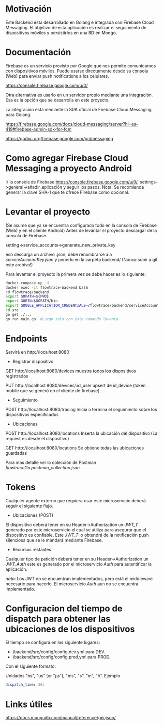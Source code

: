 # Motivación

Este Backend esta desarrollado en Golang e integrada con Firebase Cloud Messaging.
El objetivo de esta aplicación es realizar el seguimiento de dispositivos móviles y persistirlos en una BD en Mongo.

# Documentación

Firebase es un servicio provisto por Google que nos permite comunicarnos con dispositivos móviles. Puede usarse directamente desde su consola (Web) para enviar push notifications a los celulares.

https://console.firebase.google.com/u/0/

Otra alternativa es usarlo en un servidor propio mediante una integración. Esa es la opción que se desarrolla en este proyecto.

La integración está mediante la SDK oficial de Firebase Cloud Messaging para Golang.

https://firebase.google.com/docs/cloud-messaging/server?hl=es-419#firebase-admin-sdk-for-fcm

https://godoc.org/firebase.google.com/go/messaging

# Como agregar Firebase Cloud Messaging a proyecto Android

Ir la consola de Firebase https://console.firebase.google.com/u/0/, settings->general->añadir_aplicación y seguir los pasos.
Nota: Se recomienda generar la clave SHA-1 que te ofrece Firebase como opcional.

# Levantar el proyecto

(Se asume que ya se encuentra configurado todo en la consola de Firebase (Web) y en el cliente Android)
Antes de levantar el proyecto descargar de la consola de Firebase.

setting->service_accounts->generate_new_private_key

eso descarga un archivo .json, debe renombrarse a a *serviceAccountKey.json* y ponerlo en la carpeta backend/
(Nunca subir a git este archivo!)

Para levantar el proyecto la primera vez se debe hacer es lo siguiente:

```bash
docker-compose up -d
docker exec -it flowtrace-backend bash
cd flowtrace/backend
export GOPATH=${PWD}
export GOBIN=$GOPATH/bin
export GOOGLE_APPLICATION_CREDENTIALS=/flowtrace/backend/serviceAccountKey.json
cd src
go get ./...
go run main.go  #Luego solo con este comando levanta.
```

# Endpoints

Servirá en http://localhost:8080

- Registrar dispositivo

GET     http://localhost:8080/devices            muestra todos los dispositivos registrados

PUT     http://localhost:8080/devices/:id_user   upsert de id_device (token mobile que se generó en el cliente de firebase)

- Seguimiento

POST    http://localhost:8080/tracing            Inicia o termina el seguimiento sobre los dispositivos especificados

- Ubicaciones

POST    http://localhost:8080/locations          Inserta la ubicación del dispositivo (La request es desde el dispositivo)

GET     http://localhost:8080/locations          Se obtiene todas las ubicaciones guardadas

Para mas detalle ver la colección de Postman *flowtraceGo.postman_collection.json*

# Tokens

Cualquier agente externo que requiera usar este microservicio deberá seguir el siguiente flujo.

- Ubicaciones (POST)

El dispositivo deberá tener en su Header->Authorization un *JWT_T* generado por este microservicio el cual se utiliza para asegurar que el dispositivo es confiable. Este *JWT_T* lo obtendrá de la notificación push silenciosa que se le mandará mediante Firebase.

- Recursos restantes

Cualquier tipo de petición deberá tener en su Header->Authorization un *JWT_Auth* este es generado por el microservicio *Auth* para autentificar la aplicación.

*nota*: Los JWT no se encuentran implementados, pero está el middleware necesario para hacerlo. El microservicio *Auth* aun no se encuentra implementado.

# Configuracion del tiempo de dispatch para obtener las ubicaciones de los dispositivos

El tiempo se configura en los siguiente lugares:

- /backend/src/config/config.dev.yml para DEV.
- /backend/src/config/config.prod.yml para PROD.

Con el siguiente formato:

Unidades "ns", "us" (or "µs"), "ms", "s", "m", "h".
Ejemplo

```yml
dispatch_time: 30s
```

# Links útiles
https://docs.mongodb.com/manual/reference/geojson/